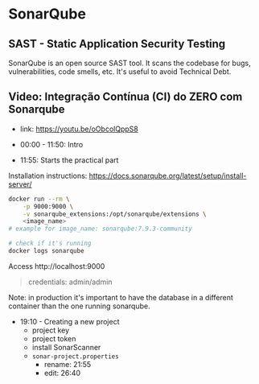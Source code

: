 # SonarQube

## SAST - Static Application Security Testing

SonarQube is an open source SAST tool. It scans the codebase for bugs, vulnerabilities, code smells, etc. It's useful to avoid Technical Debt.

## Video: Integração Contínua (CI) do ZERO com Sonarqube

- link: <https://youtu.be/oObcolQppS8>

- 00:00 - 11:50: Intro
- 11:55: Starts the practical part

Installation instructions: <https://docs.sonarqube.org/latest/setup/install-server/>
```sh
docker run --rm \
    -p 9000:9000 \
    -v sonarqube_extensions:/opt/sonarqube/extensions \
    <image_name>
# example for image_name: sonarqube:7.9.3-community

# check if it's running
docker logs sonarqube
```

Access http://localhost:9000

> credentials: admin/admin

Note: in production it's important to have the database in a different container than the one running sonarqube.

- 19:10 - Creating a new project
    - project key
    - project token
    - install SonarScanner
    - `sonar-project.properties`
        - rename: 21:55
        - edit: 26:40

